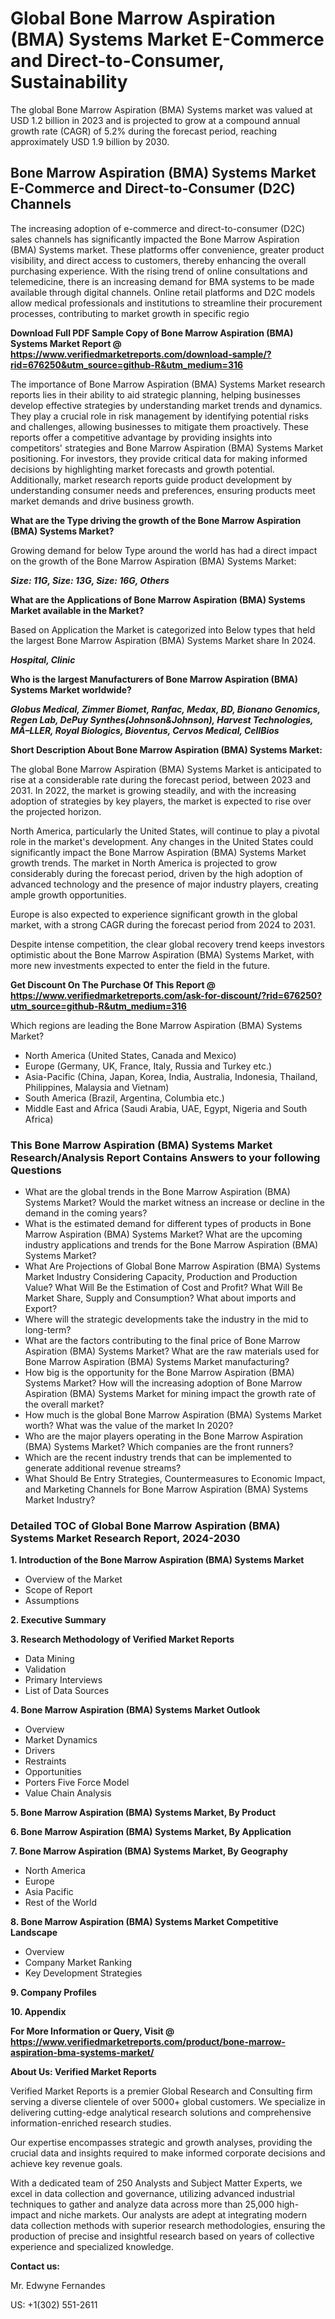 <h1>Global Bone Marrow Aspiration (BMA) Systems Market E-Commerce and Direct-to-Consumer, Sustainability</h1><p class=""><p>The global Bone Marrow Aspiration (BMA) Systems market was valued at USD 1.2 billion in 2023 and is projected to grow at a compound annual growth rate (CAGR) of 5.2% during the forecast period, reaching approximately USD 1.9 billion by 2030.</p><h2>Bone Marrow Aspiration (BMA) Systems Market E-Commerce and Direct-to-Consumer (D2C) Channels</h2><p>The increasing adoption of e-commerce and direct-to-consumer (D2C) sales channels has significantly impacted the Bone Marrow Aspiration (BMA) Systems market. These platforms offer convenience, greater product visibility, and direct access to customers, thereby enhancing the overall purchasing experience. With the rising trend of online consultations and telemedicine, there is an increasing demand for BMA systems to be made available through digital channels. Online retail platforms and D2C models allow medical professionals and institutions to streamline their procurement processes, contributing to market growth in specific regio</p><p class=""><strong>Download Full PDF Sample Copy of Bone Marrow Aspiration (BMA) Systems Market Report @ <a href="https://www.verifiedmarketreports.com/download-sample/?rid=676250&utm_source=github-R&utm_medium=316" target="_blank">https://www.verifiedmarketreports.com/download-sample/?rid=676250&utm_source=github-R&utm_medium=316</a></strong></p><p>The importance of&nbsp;Bone Marrow Aspiration (BMA) Systems Market research reports lies in their ability to aid strategic planning, helping businesses develop effective strategies by understanding market trends and dynamics. They play a crucial role in risk management by identifying potential risks and challenges, allowing businesses to mitigate them proactively. These reports offer a competitive advantage by providing insights into competitors' strategies and Bone Marrow Aspiration (BMA) Systems Market positioning. For investors, they provide critical data for making informed decisions by highlighting market forecasts and growth potential. Additionally, market research reports guide product development by understanding consumer needs and preferences, ensuring products meet market demands and drive business growth.</p><p><strong>What are the&nbsp;Type driving the growth of the Bone Marrow Aspiration (BMA) Systems Market?</strong></p><p id="" class="">Growing demand for below Type around the world has had a direct impact on the growth of the Bone Marrow Aspiration (BMA) Systems Market:</p><p class=""><em><strong>Size: 11G, Size: 13G, Size: 16G, Others</strong></em></p><p class=""><strong>What are the&nbsp;Applications&nbsp;of Bone Marrow Aspiration (BMA) Systems Market available in the Market?</strong></p><p id="" class="">Based on Application the Market is categorized into Below types that held the largest Bone Marrow Aspiration (BMA) Systems Market share In 2024.</p><p class=""><em><strong>Hospital, Clinic</strong></em></p><p class=""><strong>Who is the largest Manufacturers of Bone Marrow Aspiration (BMA) Systems Market worldwide?</strong></p><p><em><strong>Globus Medical, Zimmer Biomet, Ranfac, Medax, BD, Bionano Genomics, Regen Lab, DePuy Synthes(Johnson&Johnson), Harvest Technologies, MÃ–LLER, Royal Biologics, Bioventus, Cervos Medical, CellBios</strong></em></p><p id="" class=""><strong>Short Description About Bone Marrow Aspiration (BMA) Systems Market:</strong></p><p>The global Bone Marrow Aspiration (BMA) Systems Market is anticipated to rise at a considerable rate during the forecast period, between 2023 and 2031. In 2022, the market is growing steadily, and with the increasing adoption of strategies by key players, the market is expected to rise over the projected horizon.</p><p>North America, particularly the United States, will continue to play a pivotal role in the market's development. Any changes in the United States could significantly impact the Bone Marrow Aspiration (BMA) Systems Market growth trends. The market in North America is projected to grow considerably during the forecast period, driven by the high adoption of advanced technology and the presence of major industry players, creating ample growth opportunities.</p><p>Europe is also expected to experience significant growth in the global market, with a strong CAGR during the forecast period from 2024 to 2031.</p><p>Despite intense competition, the clear global recovery trend keeps investors optimistic about the Bone Marrow Aspiration (BMA) Systems Market, with more new investments expected to enter the field in the future.</p><p id="" class=""><strong>Get Discount On The Purchase Of This Report @ <a href="https://www.verifiedmarketreports.com/ask-for-discount/?rid=676250?utm_source=github-R&utm_medium=316" target="_blank">https://www.verifiedmarketreports.com/ask-for-discount/?rid=676250?utm_source=github-R&utm_medium=316</a></strong></p><p class="">Which regions are leading the Bone Marrow Aspiration (BMA) Systems Market?</p><ul><li>North America (United States, Canada and Mexico)</li><li>Europe (Germany, UK, France, Italy, Russia and Turkey etc.)</li><li>Asia-Pacific (China, Japan, Korea, India, Australia, Indonesia, Thailand, Philippines, Malaysia and Vietnam)</li><li>South America (Brazil, Argentina, Columbia etc.)</li><li>Middle East and Africa (Saudi Arabia, UAE, Egypt, Nigeria and South Africa)</li></ul><h3 id="" class="">This Bone Marrow Aspiration (BMA) Systems Market Research/Analysis Report Contains Answers to your following Questions</h3><ul><li>What are the global trends in the Bone Marrow Aspiration (BMA) Systems Market? Would the market witness an increase or decline in the demand in the coming years?</li><li>What is the estimated demand for different types of products in Bone Marrow Aspiration (BMA) Systems Market? What are the upcoming industry applications and trends for the Bone Marrow Aspiration (BMA) Systems Market?</li><li>What Are Projections of Global Bone Marrow Aspiration (BMA) Systems Market Industry Considering Capacity, Production and Production Value? What Will Be the Estimation of Cost and Profit? What Will Be Market Share, Supply and Consumption? What about imports and Export?</li><li>Where will the strategic developments take the industry in the mid to long-term?</li><li>What are the factors contributing to the final price of Bone Marrow Aspiration (BMA) Systems Market? What are the raw materials used for Bone Marrow Aspiration (BMA) Systems Market manufacturing?</li><li>How big is the opportunity for the Bone Marrow Aspiration (BMA) Systems Market? How will the increasing adoption of Bone Marrow Aspiration (BMA) Systems Market for mining impact the growth rate of the overall market?</li><li>How much is the global Bone Marrow Aspiration (BMA) Systems Market worth? What was the value of the market In 2020?</li><li>Who are the major players operating in the Bone Marrow Aspiration (BMA) Systems Market? Which companies are the front runners?</li><li>Which are the recent industry trends that can be implemented to generate additional revenue streams?</li><li>What Should Be Entry Strategies, Countermeasures to Economic Impact, and Marketing Channels for Bone Marrow Aspiration (BMA) Systems Market Industry?</li></ul><h3 id="" class="">Detailed TOC of Global Bone Marrow Aspiration (BMA) Systems Market Research Report, 2024-2030</h3><p id="" class=""><strong>1. Introduction of the Bone Marrow Aspiration (BMA) Systems Market</strong></p><ul><li>Overview of the Market</li><li>Scope of Report</li><li>Assumptions</li></ul><p id="" class=""><strong>2. Executive Summary</strong></p><p id="" class=""><strong>3. Research Methodology of Verified Market Reports</strong></p><ul><li>Data Mining</li><li>Validation</li><li>Primary Interviews</li><li>List of Data Sources</li></ul><p id="" class=""><strong>4. Bone Marrow Aspiration (BMA) Systems Market Outlook</strong></p><ul><li>Overview</li><li>Market Dynamics</li><li>Drivers</li><li>Restraints</li><li>Opportunities</li><li>Porters Five Force Model</li><li>Value Chain Analysis</li></ul><p id="" class=""><strong>5. Bone Marrow Aspiration (BMA) Systems Market, By Product</strong></p><p id="" class=""><strong>6. Bone Marrow Aspiration (BMA) Systems Market, By Application</strong></p><p id="" class=""><strong>7. Bone Marrow Aspiration (BMA) Systems Market, By Geography</strong></p><ul><li>North America</li><li>Europe</li><li>Asia Pacific</li><li>Rest of the World</li></ul><p id="" class=""><strong>8. Bone Marrow Aspiration (BMA) Systems Market Competitive Landscape</strong></p><ul><li>Overview</li><li>Company Market Ranking</li><li>Key Development Strategies</li></ul><p id="" class=""><strong>9. Company Profiles</strong></p><p id="" class=""><strong>10. Appendix</strong></p><p id="" class=""><strong>For More Information or Query, Visit @ <a href="https://www.verifiedmarketreports.com/product/bone-marrow-aspiration-bma-systems-market/" target="_blank">https://www.verifiedmarketreports.com/product/bone-marrow-aspiration-bma-systems-market/</a></strong></p><p id="" class=""><strong>About Us: Verified Market Reports</strong></p><p id="" class="">Verified Market Reports is a premier Global Research and Consulting firm serving a diverse clientele of over 5000+ global customers. We specialize in delivering cutting-edge analytical research solutions and comprehensive information-enriched research studies.</p><p id="" class="">Our expertise encompasses strategic and growth analyses, providing the crucial data and insights required to make informed corporate decisions and achieve key revenue goals.</p><p id="" class="">With a dedicated team of 250 Analysts and Subject Matter Experts, we excel in data collection and governance, utilizing advanced industrial techniques to gather and analyze data across more than 25,000 high-impact and niche markets. Our analysts are adept at integrating modern data collection methods with superior research methodologies, ensuring the production of precise and insightful research based on years of collective experience and specialized knowledge.</p><p id="" class=""><strong>Contact us:</strong></p><p id="" class="">Mr. Edwyne Fernandes</p><p id="" class="">US: +1(302) 551-2611</p>